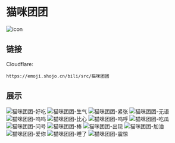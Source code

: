 # 猫咪团团
![icon](https://emoji.shojo.cn/bili/src/猫咪团团/icon.png)
## 链接
Cloudflare:
```
https://emoji.shojo.cn/bili/src/猫咪团团
```
## 展示
![猫咪团团-好吃](https://emoji.shojo.cn/bili/src/猫咪团团/猫咪团团-好吃.png)
![猫咪团团-生气](https://emoji.shojo.cn/bili/src/猫咪团团/猫咪团团-生气.png)
![猫咪团团-紧张](https://emoji.shojo.cn/bili/src/猫咪团团/猫咪团团-紧张.png)
![猫咪团团-无语](https://emoji.shojo.cn/bili/src/猫咪团团/猫咪团团-无语.png)
![猫咪团团-呜呜](https://emoji.shojo.cn/bili/src/猫咪团团/猫咪团团-呜呜.png)
![猫咪团团-比心](https://emoji.shojo.cn/bili/src/猫咪团团/猫咪团团-比心.png)
![猫咪团团-呜呼](https://emoji.shojo.cn/bili/src/猫咪团团/猫咪团团-呜呼.png)
![猫咪团团-吃瓜](https://emoji.shojo.cn/bili/src/猫咪团团/猫咪团团-吃瓜.png)
![猫咪团团-问号](https://emoji.shojo.cn/bili/src/猫咪团团/猫咪团团-问号.png)
![猫咪团团-棒](https://emoji.shojo.cn/bili/src/猫咪团团/猫咪团团-棒.png)
![猫咪团团-出现](https://emoji.shojo.cn/bili/src/猫咪团团/猫咪团团-出现.png)
![猫咪团团-加油](https://emoji.shojo.cn/bili/src/猫咪团团/猫咪团团-加油.png)
![猫咪团团-爱你](https://emoji.shojo.cn/bili/src/猫咪团团/猫咪团团-爱你.png)
![猫咪团团-睡了](https://emoji.shojo.cn/bili/src/猫咪团团/猫咪团团-睡了.png)
![猫咪团团-震惊](https://emoji.shojo.cn/bili/src/猫咪团团/猫咪团团-震惊.png)
